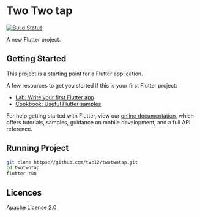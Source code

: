 # Two Two tap

[![Build Status](https://travis-ci.com/tvc12/twotwotap.svg?branch=master)](https://travis-ci.com/tvc12/twotwotap)

A new Flutter project.



## Getting Started

This project is a starting point for a Flutter application.

A few resources to get you started if this is your first Flutter project:

- [Lab: Write your first Flutter app](https://flutter.io/docs/get-started/codelab)
- [Cookbook: Useful Flutter samples](https://flutter.io/docs/cookbook)

For help getting started with Flutter, view our 
[online documentation](https://flutter.io/docs), which offers tutorials, 
samples, guidance on mobile development, and a full API reference.

## Running Project

```bash
git clone https://github.com/tvc12/twotwotap.git
cd twotwotap
flutter run
```

## Licences
[Apache License 2.0](https://github.com/tvc12/twotwotap/blob/master/LICENSE)
